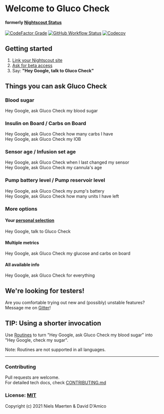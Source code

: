 # Welcome to Gluco Check

#### formerly [Nightscout Status](https://github.com/nielsmaerten/nightscout-assistant) 
[![CodeFactor Grade](https://img.shields.io/codefactor/grade/github/nielsmaerten/gluco-check/main?style=flat-square)](https://www.codefactor.io/repository/github/nielsmaerten/gluco-check/)
[![GitHub Workflow Status](https://img.shields.io/github/workflow/status/nielsmaerten/gluco-check/Build,%20Test,%20Lint,%20Deploy?style=flat-square)](https://github.com/nielsmaerten/gluco-check/actions?query=workflow%3A%22Build%2C+Test%2C+Lint%2C+Deploy%22)
[![Codecov](https://img.shields.io/codecov/c/github/nielsmaerten/gluco-check?style=flat-square)](https://codecov.io/gh/nielsmaerten/gluco-check)

## Getting started

<!-- TODO: Update URL to Production version -->
1. [Link your Nightscout site](https://nightly.diabase.app)
2. [Ask for beta access](https://gitter.im/nielsmaerten)
3. Say: **"Hey Google, talk to Gluco Check"**  

## Things you can ask Gluco Check

### Blood sugar

Hey Google, ask Gluco Check my blood sugar

### Insulin on Board / Carbs on Board

Hey Google, ask Gluco Check how many carbs I have  
Hey Google, ask Gluco Check my IOB  

### Sensor age / Infusion set age

Hey Google, ask Gluco Check when I last changed my sensor  
Hey Google, ask Gluco Check my cannula's age

### Pump battery level / Pump reservoir level

Hey Google, ask Gluco Check my pump's battery  
Hey Google, ask Gluco Check how many units I have left

### More options

<!-- TODO: Change to Production URL -->

#### Your [personal selection](https://nightly.diabase.app/settings)

Hey Google, talk to Gluco Check

#### Multiple metrics

Hey Google, ask Gluco Check my glucose and carbs on board

#### All available info

Hey Google, ask Gluco Check for everything

## We're looking for testers!

Are you comfortable trying out new and (possibly) unstable features?  
Message me on [Gitter](https://gitter.im/nielsmaerten)!

## TIP: Using a shorter invocation

Use [Routines](https://support.google.com/googlenest/answer/7029585?co=GENIE.Platform%3DAndroid&hl=en) to turn "Hey Google, ask Gluco Check my blood sugar" into  
"Hey Google, check my sugar".

Note: Routines are not supported in all languages.

---

### Contributing

Pull requests are welcome.  
For detailed tech docs, check [CONTRIBUTING.md](./CONTRIBUTING.md)


### License: [MIT](./LICENSE)

Copyright (c) 2021 
Niels Maerten & David D'Amico